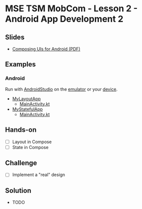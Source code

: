 # MSE TSM MobCom - Lesson 2 - Android App Development 2
## Slides
* [Composing UIs for Android (PDF)](http://www.tamberg.org/mse/2025/hs/TSM_MobCom_ComposingUIsForAndroid.pdf)

## Examples
### Android
Run with [AndroidStudio](https://developer.android.com/studio) on the [emulator](https://developer.android.com/codelabs/basic-android-kotlin-compose-emulator) or your [device](https://developer.android.com/codelabs/basic-android-kotlin-compose-connect-device).

* [MyLayoutApp](Android/MyLayoutApp)
    * [MainActivity.kt](Android/MyLayoutApp/app/src/main/java/com/example/mylayoutapp/MainActivity.kt)
* [MyStatefulApp](Android/MyStatefulApp)
    * [MainActivity.kt](Android/MyStatefulApp/app/src/main/java/com/example/mystatefulapp/MainActivity.kt)

## Hands-on
- [ ] Layout in Compose
- [ ] State in Compose

## Challenge
- [ ] Implement a "real" design

## Solution
* TODO
